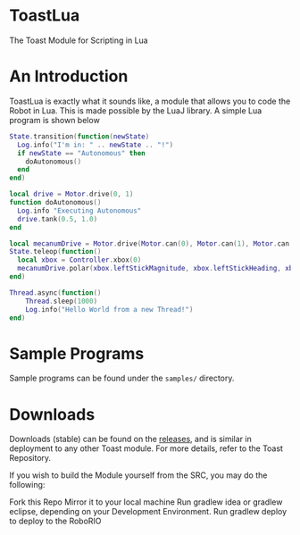 # ToastLua
The Toast Module for Scripting in Lua

# An Introduction
ToastLua is exactly what it sounds like, a module that allows you to code the Robot in Lua. This is made possible by the LuaJ library. A simple Lua program is shown below
```lua
State.transition(function(newState)
  Log.info("I'm in: " .. newState .. "!")
  if newState == "Autonomous" then
    doAutonomous()
  end
end)

local drive = Motor.drive(0, 1)
function doAutonomous()
  Log.info "Executing Autonomous"
  drive.tank(0.5, 1.0)
end

local mecanumDrive = Motor.drive(Motor.can(0), Motor.can(1), Motor.can(2), Motor.can(3))
State.teleop(function() 
  local xbox = Controller.xbox(0)
  mecanumDrive.polar(xbox.leftStickMagnitude, xbox.leftStickHeading, xbox.rightX)
end)

Thread.async(function()
	Thread.sleep(1000)
	Log.info("Hello World from a new Thread!")
end)
```

# Sample Programs
Sample programs can be found under the `samples/` directory.

# Downloads
Downloads (stable) can be found on the [releases](https://github.com/Open-RIO/ToastLUA/releases), and is similar in deployment to any other Toast module. For more details, refer to the Toast Repository.

If you wish to build the Module yourself from the SRC, you may do the following:

Fork this Repo
Mirror it to your local machine
Run gradlew idea or gradlew eclipse, depending on your Development Environment.
Run gradlew deploy to deploy to the RoboRIO
